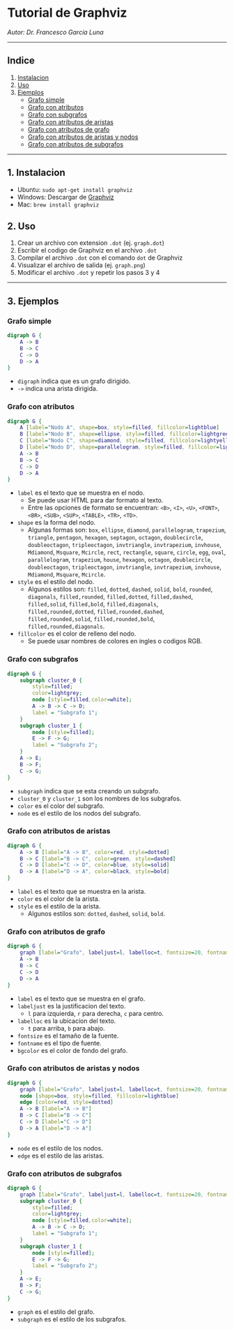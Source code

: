 # Tutorial de Graphviz

*Autor: Dr. Francesco Garcia Luna*

---

## Indice

1. [Instalacion](#1-instalacion)
2. [Uso](#2-uso)
3. [Ejemplos](#3-ejemplos)
    - [Grafo simple](#grafo-simple)
    - [Grafo con atributos](#grafo-con-atributos)
    - [Grafo con subgrafos](#grafo-con-subgrafos)
    - [Grafo con atributos de aristas](#grafo-con-atributos-de-aristas)
    - [Grafo con atributos de grafo](#grafo-con-atributos-de-grafo)
    - [Grafo con atributos de aristas y nodos](#grafo-con-atributos-de-aristas-y-nodos)
    - [Grafo con atributos de subgrafos](#grafo-con-atributos-de-subgrafos)

---

## 1. Instalacion

- Ubuntu: `sudo apt-get install graphviz`
- Windows: Descargar de [Graphviz](https://graphviz.gitlab.io/download/)
- Mac: `brew install graphviz`

## 2. Uso

1. Crear un archivo con extension `.dot` (ej. `graph.dot`)
2. Escribir el codigo de Graphviz en el archivo `.dot`
3. Compilar el archivo `.dot` con el comando `dot` de Graphviz
4. Visualizar el archivo de salida (ej. `graph.png`)
5. Modificar el archivo `.dot` y repetir los pasos 3 y 4

---

## 3. Ejemplos

### Grafo simple

```dot
digraph G {
    A -> B
    B -> C
    C -> D
    D -> A
}
```

- `digraph` indica que es un grafo dirigido.
- `->` indica una arista dirigida.

### Grafo con atributos

```dot
digraph G {
    A [label="Nodo A", shape=box, style=filled, fillcolor=lightblue]
    B [label="Nodo B", shape=ellipse, style=filled, fillcolor=lightgreen]
    C [label="Nodo C", shape=diamond, style=filled, fillcolor=lightyellow]
    D [label="Nodo D", shape=parallelogram, style=filled, fillcolor=lightcoral]
    A -> B
    B -> C
    C -> D
    D -> A
}
```

- `label` es el texto que se muestra en el nodo.
    - Se puede usar HTML para dar formato al texto.
    - Entre las opciones de formato se encuentran: `<B>`, `<I>`, `<U>`, `<FONT>`, `<BR>`, `<SUB>`, `<SUP>`, `<TABLE>`, `<TR>`, `<TD>`.
- `shape` es la forma del nodo.
    - Algunas formas son: `box`, `ellipse`, `diamond`, `parallelogram`, `trapezium`, `triangle`, `pentagon`, `hexagon`, `septagon`, `octagon`, `doublecircle`, `doubleoctagon`, `tripleoctagon`, `invtriangle`, `invtrapezium`, `invhouse`, `Mdiamond`, `Msquare`, `Mcircle`, `rect`, `rectangle`, `square`, `circle`, `egg`, `oval`, `parallelogram`, `trapezium`, `house`, `hexagon`, `octagon`, `doublecircle`, `doubleoctagon`, `tripleoctagon`, `invtriangle`, `invtrapezium`, `invhouse`, `Mdiamond`, `Msquare`, `Mcircle`.
- `style` es el estilo del nodo.
    - Algunos estilos son: `filled`, `dotted`, `dashed`, `solid`, `bold`, `rounded`, `diagonals`, `filled,rounded`, `filled,dotted`, `filled,dashed`, `filled,solid`, `filled,bold`, `filled,diagonals`, `filled,rounded,dotted`, `filled,rounded,dashed`, `filled,rounded,solid`, `filled,rounded,bold`, `filled,rounded,diagonals`.
- `fillcolor` es el color de relleno del nodo.
    - Se puede usar nombres de colores en ingles o codigos RGB.

### Grafo con subgrafos

```dot
digraph G {
    subgraph cluster_0 {
        style=filled;
        color=lightgrey;
        node [style=filled,color=white];
        A -> B -> C -> D;
        label = "Subgrafo 1";
    }
    subgraph cluster_1 {
        node [style=filled];
        E -> F -> G;
        label = "Subgrafo 2";
    }
    A -> E;
    B -> F;
    C -> G;
}
```

- `subgraph` indica que se esta creando un subgrafo.
- `cluster_0` y `cluster_1` son los nombres de los subgrafos.
- `color` es el color del subgrafo.
- `node` es el estilo de los nodos del subgrafo.

### Grafo con atributos de aristas

```dot
digraph G {
    A -> B [label="A -> B", color=red, style=dotted]
    B -> C [label="B -> C", color=green, style=dashed]
    C -> D [label="C -> D", color=blue, style=solid]
    D -> A [label="D -> A", color=black, style=bold]
}
```

- `label` es el texto que se muestra en la arista.
- `color` es el color de la arista.
- `style` es el estilo de la arista.
    - Algunos estilos son: `dotted`, `dashed`, `solid`, `bold`.

### Grafo con atributos de grafo
    
```dot
digraph G {
    graph [label="Grafo", labeljust=l, labelloc=t, fontsize=20, fontname="Arial", bgcolor=lightgrey]
    A -> B
    B -> C
    C -> D
    D -> A
}
```

- `label` es el texto que se muestra en el grafo.
- `labeljust` es la justificacion del texto.
    - `l` para izquierda, `r` para derecha, `c` para centro.
- `labelloc` es la ubicacion del texto.
    - `t` para arriba, `b` para abajo.
- `fontsize` es el tamaño de la fuente.
- `fontname` es el tipo de fuente.
- `bgcolor` es el color de fondo del grafo.

### Grafo con atributos de aristas y nodos

```dot
digraph G {
    graph [label="Grafo", labeljust=l, labelloc=t, fontsize=20, fontname="Arial", bgcolor=lightgrey]
    node [shape=box, style=filled, fillcolor=lightblue]
    edge [color=red, style=dotted]
    A -> B [label="A -> B"]
    B -> C [label="B -> C"]
    C -> D [label="C -> D"]
    D -> A [label="D -> A"]
}
```

- `node` es el estilo de los nodos.
- `edge` es el estilo de las aristas.

### Grafo con atributos de subgrafos

```dot
digraph G {
    graph [label="Grafo", labeljust=l, labelloc=t, fontsize=20, fontname="Arial", bgcolor=lightgrey]
    subgraph cluster_0 {
        style=filled;
        color=lightgrey;
        node [style=filled,color=white];
        A -> B -> C -> D;
        label = "Subgrafo 1";
    }
    subgraph cluster_1 {
        node [style=filled];
        E -> F -> G;
        label = "Subgrafo 2";
    }
    A -> E;
    B -> F;
    C -> G;
}
```

- `graph` es el estilo del grafo.
- `subgraph` es el estilo de los subgrafos.